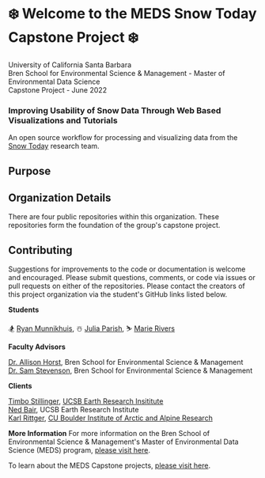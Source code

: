 # ❄️ Welcome to the MEDS Snow Today Capstone Project ❄️

University of California Santa Barbara<br>
Bren School for Environmental Science & Management - Master of Environmental Data Science <br>
Capstone Project - June 2022

### Improving Usability of Snow Data Through Web Based Visualizations and Tutorials
An open source workflow for processing and visualizing data from the [Snow Today](https://nsidc.org/reports/snow-today) research team. 

## Purpose



## Organization Details

There are four public repositories within this organization. These repositories form the foundation of the group's capstone project. 


## Contributing

Suggestions for improvements to the code or documentation is welcome and encouraged. Please submit questions, comments, or code via issues or pull requests on either of the repositories. Please contact the creators of this project organization via the student's GitHub links listed below. 

**Students**

🏂 [Ryan Munnikhuis](https://github.com/RyanMunnikhuis), ☃️ [Julia Parish](https://github.com/juliaparish), ⛷️ [Marie Rivers](https://github.com/marierivers)

**Faculty Advisors**

[Dr. Allison Horst](https://github.com/allisonhorst), Bren School for Environmental Science & Management<br>
[Dr. Sam Stevenson](https://github.com/samanthastevenson), Bren School for Environmental Science & Management

**Clients**

[Timbo Stillinger](https://github.com/Timbo-Stillinger), [UCSB Earth Research Insititute](https://www.eri.ucsb.edu/)<br>
[Ned Bair](https://github.com/edwardbair), UCSB Earth Research Institute<br>
[Karl Rittger](https://github.com/krittger), [CU Boulder Institute of Arctic and Alpine Research](https://instaar.colorado.edu/)

**More Information**
For more information on the Bren School of Environmental Science & Management's Master of Environmental Data Science (MEDS) program, [please visit here](https://bren.ucsb.edu/masters-programs/master-environmental-data-science).

To learn about the MEDS Capstone projects, [please visit here](https://bren.ucsb.edu/masters-programs/master-environmental-data-science/meds-capstone-projects).

